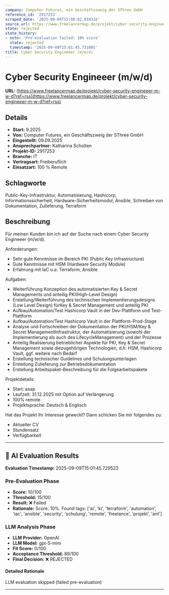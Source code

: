 ```yaml
---
company: Computer Futures, ein Geschäftszweig der SThree GmbH
reference_id: '2917253'
scraped_date: '2025-09-09T15:00:02.910316'
source_url: https://www.freelancermap.de/projekt/cyber-security-engineeer-m-w-d?ref=rss
state: rejected
state_history:
- note: 'Pre-evaluation failed: 10% score'
  state: rejected
  timestamp: '2025-09-09T15:01:45.731085'
title: Cyber Security Engineeer (m/w/d)
---
```



# Cyber Security Engineeer (m/w/d)
**URL:** [https://www.freelancermap.de/projekt/cyber-security-engineeer-m-w-d?ref=rss](https://www.freelancermap.de/projekt/cyber-security-engineeer-m-w-d?ref=rss)
## Details
- **Start:** 9.2025
- **Von:** Computer Futures, ein Geschäftszweig der SThree GmbH
- **Eingestellt:** 09.09.2025
- **Ansprechpartner:** Katharina Scholten
- **Projekt-ID:** 2917253
- **Branche:** IT
- **Vertragsart:** Freiberuflich
- **Einsatzart:** 100
                                                % Remote

## Schlagworte
Public-Key-Infrastruktur, Automatisierung, Hashicorp, Informationssicherheit, Hardware-Sicherheitsmodul, Ansible, Schreiben von Dokumentation, Zulieferung, Terraform

## Beschreibung
Für meinen Kunden bin ich auf der Suche nach einem Cyber Security Engineeer (m/w/d).

Anforderungen:
- Sehr gute Kenntnisse im Bereich PKI (Public Key Infrastructure)
- Gute Kenntnisse mit HSM (Hardware Security Module)
- Erfahrung mit IaC u.a. Terraform, Ansible

Aufgaben:
- Weiterführung Konzeption des automatisierten Key & Secret Managements und anteilig PKI(High-Level Design)
- Erstellung/Weiterführung des technischen Implementierungsdesigns (Low Level Design) fürKey & Secret Management und anteilig PKI
- Aufbau/Automation/Test Hashicorp Vault in der Dev-Plattform und Test-Plattform
- Aufbau/Automation/Test Hashicorp Vault in der Plattform-Prod-Stage
- Analyse und Fortschreiben der Dokumentation der PKI/HSM/Key & Secret ManagementInfrastruktur, der Automatisierung (sowohl der Implementierung als auch des LifecycleManagement) und der Prozesse
- Anteilig Realisierung betrieblicher Aspekte für PKI, Key & Secret Management sowie diezugehörigen Technologien, d.h. HSM, Hashicorp Vault, ggf. weitere nach Bedarf
- Erstellung technischer Guidelines und Schulungsunterlagen
- Erstellung Zulieferung zur Betriebsdokumentation
- Erstellung Arbeitspaket-Beschreibung für die Folgearbeitspakete

Projektdetails:
- Start: asap
- Laufzeit: 31.12.2025 mit Option auf Verlängerung
- 100% remote
- Projektsprache: Deutsch & Englisch

Hat das Projekt Ihr Interesse geweckt? Dann schicken Sie mir folgendes zu:
- Aktueller CV
- Stundensatz
- Verfügbarkeit

---

## 🤖 AI Evaluation Results

**Evaluation Timestamp:** 2025-09-09T15:01:45.729523

### Pre-Evaluation Phase
- **Score:** 10/100
- **Threshold:** 15/100
- **Result:** ❌ Failed
- **Rationale:** Score: 10%. Found tags: ['ai', 'ki', 'terraform', 'automation', 'iac', 'ansible', 'security', 'schulung', 'remote', 'freelance', 'projekt', 'ant']

### LLM Analysis Phase
- **LLM Provider:** OpenAI
- **LLM Model:** gpt-5-mini
- **Fit Score:** 0/100
- **Acceptance Threshold:** 89/100
- **Final Decision:** ❌ REJECTED

#### Detailed Rationale
LLM evaluation skipped (failed pre-evaluation)

---
